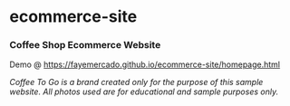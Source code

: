 # ecommerce-site
<h3>Coffee Shop Ecommerce Website</h3>

Demo @ https://fayemercado.github.io/ecommerce-site/homepage.html

<i>Coffee To Go is a brand created only for the purpose of this sample website. All photos used are for educational and sample purposes only.</i>
